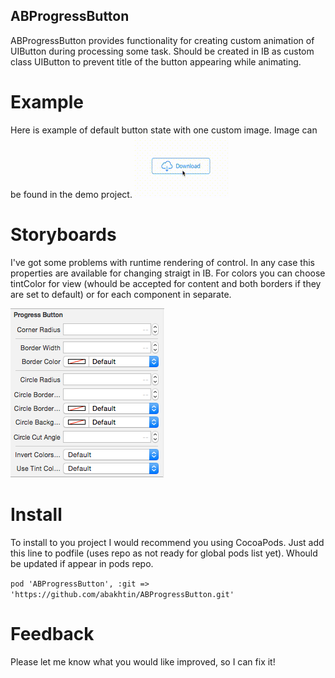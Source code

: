## ABProgressButton

ABProgressButton provides functionality for creating custom animation of UIButton during processing some task. 
Should be created in IB as custom class UIButton to prevent title of the button appearing while animating.

# Example

Here is example of default button state with one custom image. Image can be found in the demo project. 
![alt tag](https://github.com/abakhtin/ABProgressButton/blob/master/ABProgressButtonDemo/GifExamples/example1.gif)

# Storyboards

I've got some problems with runtime rendering of control. In any case this properties are available for changing straigt in IB. 
For colors you can choose tintColor for view (whould be accepted for content and both borders if they are set to default) or for each component in separate.

![alt tag](https://github.com/abakhtin/ABProgressButton/blob/master/ABProgressButtonDemo/GifExamples/storyboard_properties.png)

# Install

To install to you project I would recommend you using CocoaPods.
Just add this line to podfile (uses repo as not ready for global pods list yet). Whould be updated if appear in pods repo. 

`pod 'ABProgressButton', :git => 'https://github.com/abakhtin/ABProgressButton.git'`

# Feedback

Please let me know what you would like improved, so I can fix it!

